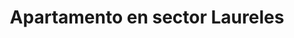 ---
title: Apartamento en sector Laureles
description: Se renta acogedor apartamento amoblado en sector Laureles con un área de 70 m2, estrato 5, cerca al éxito. 2 habitación con camas dobles, con baño en habitación principal y baño social, cocina totalmente amoblada, WIFI, televisión Smart TV. Con balcon.
price: COP $170,000,000
address: Carrera 83, calle 33E
area: 70
stratum: 5
bedrooms: 4
beds: 2
bathrooms: 2
kitchen: 1
kitchenFurnished: true
wifi: true
tv: true
leasing: "Venta"
propertyImages:
- image: ./images/apartamento-1-camas-2.jpg
  altText: Habitación con 1 cama
- image: ./images/property-01-exterior.jpg
  altText: Habitación con 2 camas
outsideAmenities:
  - "Asensor"
  - "Zonas Verdes"
  - "Gym"
  - "Sobre vía Principal"
  - "Zona BBQ"
  - "Cancha de Fútbol"
  - "Zona Fumadores"
  - "Cancha Basket"
  - "Piscina"
  - "Acceso Discapacitados"
  - "Centro Comercial"
  - "Porteria"
  - "Zona de niños"
  - "Supermercado"
  - "Salón Comunal"
  - "Parque"
insideAmenities:
  - "Sala - Comedor"
  - "Closets"
  - "Calentador Gas"
  - "Piso Porcelanato"
  - "Cocina Parapela"
  - "Zona de Ropas"
  - "Comedor"
featured: true
featuredImage: ./images/property-01-exterior.jpg
featuredImageAltText: Habitación con 1 cama
slug: apto-sector-laureles-carrera-83-calle-33e
---